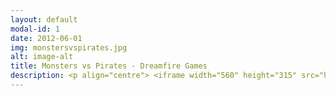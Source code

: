 ```yaml
---
layout: default
modal-id: 1
date: 2012-06-01
img: monstersvspirates.jpg
alt: image-alt
title: Monsters vs Pirates - Dreamfire Games
description: <p align="centre"> <iframe width="560" height="315" src="https://www.youtube.com/embed/zZTr-85J11Y?rel=0" frameborder="0" allow="autoplay; encrypted-media" allowfullscreen></iframe> </p> <p align="left"> As part of a team of 5 (2 programmers), I undertook a wide range of responsibilities, including gameplay and UI, game architecture, and back-end server setup and integration. </p> 
---
```

